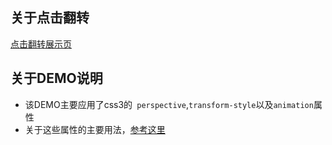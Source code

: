 ## 关于点击翻转
[点击翻转展示页](http://himmas.github.io/Himmas_demo/special-effects/rolling-over/index.html)
## 关于DEMO说明

- 该DEMO主要应用了css3的` perspective`,`transform-style`以及`animation`属性
- 关于这些属性的主要用法，[参考这里](http://www.w3cplus.com/css3/transform-basic-property.html)
